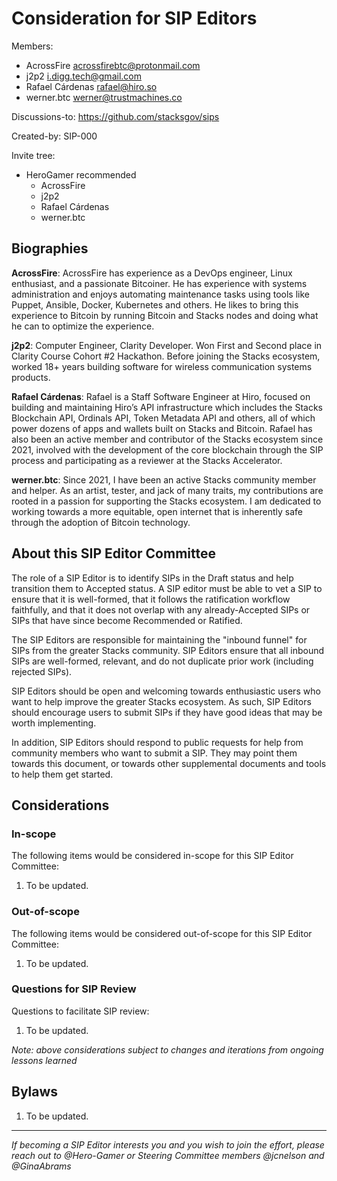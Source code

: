 # Consideration for SIP Editors

Members:

- AcrossFire <acrossfirebtc@protonmail.com>
- j2p2 <i.digg.tech@gmail.com>
- Rafael Cárdenas <rafael@hiro.so>
- werner.btc <werner@trustmachines.co>


Discussions-to: https://github.com/stacksgov/sips

Created-by: SIP-000

Invite tree:

- HeroGamer recommended
     * AcrossFire
     * j2p2
     * Rafael Cárdenas
     * werner.btc


## Biographies

**AcrossFire**: AcrossFire has experience as a DevOps engineer, Linux enthusiast, and a passionate Bitcoiner. He has experience with systems administration and enjoys automating maintenance tasks using tools like Puppet, Ansible, Docker, Kubernetes and others. He likes to bring this experience to Bitcoin by running Bitcoin and Stacks nodes and doing what he can to optimize the experience.

**j2p2**: Computer Engineer, Clarity Developer. Won First and Second place in Clarity Course Cohort #2 Hackathon. Before joining the Stacks ecosystem, worked 18+ years building software for wireless communication systems products. 

**Rafael Cárdenas**: Rafael is a Staff Software Engineer at Hiro, focused on building and maintaining Hiro’s API infrastructure which includes the Stacks Blockchain API, Ordinals API, Token Metadata API and others, all of which power dozens of apps and wallets built on Stacks and Bitcoin. Rafael has also been an active member and contributor of the Stacks ecosystem since 2021, involved with the development of the core blockchain through the SIP process and participating as a reviewer at the Stacks Accelerator.

**werner.btc**: Since 2021, I have been an active Stacks community member and helper. As an artist, tester, and jack of many traits, my contributions are rooted in a passion for supporting the Stacks ecosystem. I am dedicated to working towards a more equitable, open internet that is inherently safe through the adoption of Bitcoin technology.

## About this SIP Editor Committee

The role of a SIP Editor is to identify SIPs in the Draft status and help transition them to Accepted status. A SIP editor must be able to vet a SIP to ensure that it is well-formed, that it follows the ratification workflow faithfully, and that it does not overlap with any already-Accepted SIPs or SIPs that have since become Recommended or Ratified.

The SIP Editors are responsible for maintaining the "inbound funnel" for SIPs from the greater Stacks community. SIP Editors ensure that all inbound SIPs are well-formed, relevant, and do not duplicate prior work (including rejected SIPs).

SIP Editors should be open and welcoming towards enthusiastic users who want to help improve the greater Stacks ecosystem. As such, SIP Editors should encourage users to submit SIPs if they have good ideas that may be worth implementing.

In addition, SIP Editors should respond to public requests for help from community members who want to submit a SIP. They may point them towards this document, or towards other supplemental documents and tools to help them get started.

## Considerations

### In-scope

The following items would be considered in-scope for this SIP Editor Committee:

1. To be updated.

### Out-of-scope

The following items would be considered out-of-scope for this SIP Editor Committee:

1. To be updated.

### Questions for SIP Review

Questions to facilitate SIP review:

1. To be updated.

_Note: above considerations subject to changes and iterations from ongoing lessons learned_

## Bylaws

1. To be updated.

---

_If becoming a SIP Editor interests you and you wish to join the effort, please reach out to @Hero-Gamer or Steering Committee members @jcnelson and @GinaAbrams_
